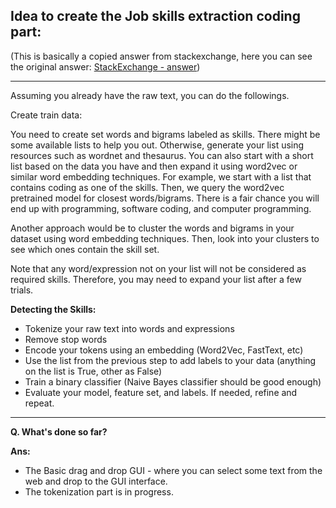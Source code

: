 ## Idea to create the Job skills extraction coding part:
(This is basically a copied answer from stackexchange, here you can see the original answer: [StackExchange - answer](https://datascience.stackexchange.com/a/30066/119113))
___
Assuming you already have the raw text, you can do the followings.

Create train data:

You need to create set words and bigrams labeled as skills. There might be some available lists to help you out. Otherwise, generate your list using resources such as wordnet and thesaurus. You can also start with a short list based on the data you have and then expand it using word2vec or similar word embedding techniques. For example, we start with a list that contains coding as one of the skills. Then, we query the word2vec pretrained model for closest words/bigrams. There is a fair chance you will end up with programming, software coding, and computer programming.

Another approach would be to cluster the words and bigrams in your dataset using word embedding techniques. Then, look into your clusters to see which ones contain the skill set.

Note that any word/expression not on your list will not be considered as required skills. Therefore, you may need to expand your list after a few trials.


**Detecting the Skills:**

- Tokenize your raw text into words and expressions
- Remove stop words
- Encode your tokens using an embedding (Word2Vec, FastText, etc)
- Use the list from the previous step to add labels to your data (anything on the list is True, other as False)
- Train a binary classifier (Naive Bayes classifier should be good enough)
- Evaluate your model, feature set, and labels. If needed, refine and repeat.

---
**Q. What's done so far?**

**Ans:**

- The Basic drag and drop GUI - where you can select some text from the web and drop to the GUI interface.
- The tokenization part is in progress. 
